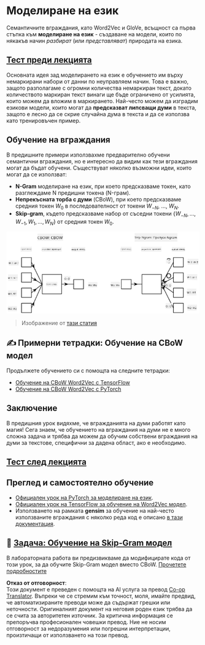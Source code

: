 <!--
CO_OP_TRANSLATOR_METADATA:
{
  "original_hash": "31b46ba1f3aa78578134d4829f88be53",
  "translation_date": "2025-08-25T21:56:19+00:00",
  "source_file": "lessons/5-NLP/15-LanguageModeling/README.md",
  "language_code": "bg"
}
-->
# Моделиране на език

Семантичните вграждания, като Word2Vec и GloVe, всъщност са първа стъпка към **моделиране на език** - създаване на модели, които по някакъв начин *разбират* (или *представляват*) природата на езика.

## [Тест преди лекцията](https://ff-quizzes.netlify.app/en/ai/quiz/29)

Основната идея зад моделирането на език е обучението им върху немаркирани набори от данни по неуправляем начин. Това е важно, защото разполагаме с огромни количества немаркиран текст, докато количеството маркиран текст винаги ще бъде ограничено от усилията, които можем да вложим в маркирането. Най-често можем да изградим езикови модели, които могат да **предсказват липсващи думи** в текста, защото е лесно да се скрие случайна дума в текста и да се използва като тренировъчен пример.

## Обучение на вграждания

В предишните примери използвахме предварително обучени семантични вграждания, но е интересно да видим как тези вграждания могат да бъдат обучени. Съществуват няколко възможни идеи, които могат да се използват:

* **N-Gram** моделиране на език, при което предсказваме токен, като разглеждаме N предишни токена (N-грам).
* **Непрекъсната торба с думи** (CBoW), при което предсказваме средния токен $W_0$ в последователност от токени $W_{-N}$, ..., $W_N$.
* **Skip-gram**, където предсказваме набор от съседни токени {$W_{-N},\dots, W_{-1}, W_1,\dots, W_N$} от средния токен $W_0$.

![изображение от статия за преобразуване на думи във вектори](../../../../../translated_images/example-algorithms-for-converting-words-to-vectors.fbe9207a726922f6f0f5de66427e8a6eda63809356114e28fb1fa5f4a83ebda7.bg.png)

> Изображение от [тази статия](https://arxiv.org/pdf/1301.3781.pdf)

## ✍️ Примерни тетрадки: Обучение на CBoW модел

Продължете обучението си с помощта на следните тетрадки:

* [Обучение на CBoW Word2Vec с TensorFlow](../../../../../lessons/5-NLP/15-LanguageModeling/CBoW-TF.ipynb)
* [Обучение на CBoW Word2Vec с PyTorch](../../../../../lessons/5-NLP/15-LanguageModeling/CBoW-PyTorch.ipynb)

## Заключение

В предишния урок видяхме, че вгражданията на думи работят като магия! Сега знаем, че обучението на вграждания на думи не е много сложна задача и трябва да можем да обучим собствени вграждания на думи за текстове, специфични за дадена област, ако е необходимо.

## [Тест след лекцията](https://ff-quizzes.netlify.app/en/ai/quiz/30)

## Преглед и самостоятелно обучение

* [Официален урок на PyTorch за моделиране на език](https://pytorch.org/tutorials/beginner/nlp/word_embeddings_tutorial.html).
* [Официален урок на TensorFlow за обучение на Word2Vec модел](https://www.TensorFlow.org/tutorials/text/word2vec).
* Използването на рамката **gensim** за обучение на най-често използваните вграждания с няколко реда код е описано [в тази документация](https://pytorch.org/tutorials/beginner/nlp/word_embeddings_tutorial.html).

## 🚀 [Задача: Обучение на Skip-Gram модел](lab/README.md)

В лабораторната работа ви предизвикваме да модифицирате кода от този урок, за да обучите Skip-Gram модел вместо CBoW. [Прочетете подробностите](lab/README.md)

**Отказ от отговорност**:  
Този документ е преведен с помощта на AI услуга за превод [Co-op Translator](https://github.com/Azure/co-op-translator). Въпреки че се стремим към точност, моля, имайте предвид, че автоматизираните преводи може да съдържат грешки или неточности. Оригиналният документ на неговия роден език трябва да се счита за авторитетен източник. За критична информация се препоръчва професионален човешки превод. Ние не носим отговорност за недоразумения или погрешни интерпретации, произтичащи от използването на този превод.